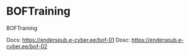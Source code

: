 # BOFTraining
BOFTraining

Docs: https://enderspub.e-cyber.ee/bof-01
Dosc: https://enderspub.e-cyber.ee/bof-02
